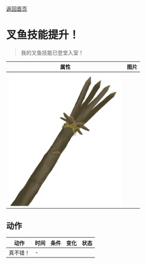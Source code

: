 [返回首页](index.md)  
# 叉鱼技能提升！  
> 我的叉鱼技能已登堂入室！  
  
  属性  |   图片   
 ----  |  ----:   
   |  ![](Sprite/SpearFishing.png)   
  
## 动作  
动作  |  时间  |  条件  |  变化  |  状态  
----  |  ----  |  ----  |  ----  |  ----  
真不错！  |  -  |    |    |    
